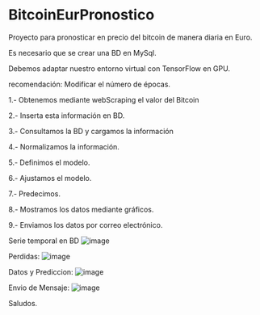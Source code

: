 # BitcoinEurPronostico

Proyecto para pronosticar en precio del bitcoin de manera diaria en Euro.


Es necesario que se crear una BD en MySql.


Debemos adaptar nuestro entorno virtual con TensorFlow en GPU.


recomendación: Modificar el número de épocas.


1.- Obtenemos mediante webScraping el valor del Bitcoin


2.- Inserta esta información en BD.


3.- Consultamos la BD y cargamos la información


4.- Normalizamos la información.


5.- Definimos el modelo.


6.- Ajustamos el modelo.


7.- Predecimos.


8.- Mostramos los datos mediante gráficos.


9.- Enviamos los datos por correo electrónico.



Serie temporal en BD
![image](https://user-images.githubusercontent.com/14248438/121424316-3557c800-c93f-11eb-83c2-07ee42f8db7a.png)


Perdidas:
![image](https://user-images.githubusercontent.com/14248438/121424147-06d9ed00-c93f-11eb-838a-fc9383c23b05.png)


Datos y Prediccion: 
![image](https://user-images.githubusercontent.com/14248438/121424252-21ac6180-c93f-11eb-9a11-b03878dee0e0.png)


Envio de Mensaje:
![image](https://user-images.githubusercontent.com/14248438/121424415-4c96b580-c93f-11eb-9837-4d3d431bb91f.png)


Saludos.


 
